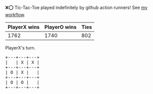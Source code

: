 :x::o: Tic-Tac-Toe played indefinitely by github action runners! See [my workflow](.github/workflows/play.yaml).

|PlayerX wins|PlayerO wins|Ties|
|-|-|-|
|1762|1740|802|

PlayerX's turn.

<pre>
+---+---+---+
|   | X | X |
+---+---+---+
| O | X |   |
+---+---+---+
| O | O |   |
+---+---+---+
</pre>